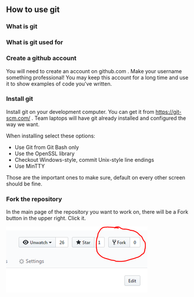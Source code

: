 ## How to use git

### What is git

### What is git used for

### Create a github account

You will need to create an account on github.com . Make your username something professional! You may keep this account for a long time and use it to show examples of code you've written.

### Install git

Install git on your development computer. You can get it from https://git-scm.com/ . Team laptops will have git already installed and configured the way we want.

When installing select these options:

* Use Git from Git Bash only
* Use the OpenSSL library
* Checkout Windows-style, commit Unix-style line endings
* Use MinTTY

Those are the important ones to make sure, default on every other screen should be fine.

### Fork the repository

In the main page of the repository you want to work on, there will be a Fork button in the upper right. Click it.

![Fork Button](./forkbutton.PNG)
